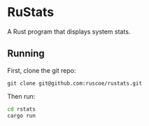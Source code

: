# RuStats

A Rust program that displays system stats.

## Running

First, clone the git repo:

`git clone git@github.com:ruscoe/rustats.git`

Then run:

```bash
cd rstats
cargo run
```

